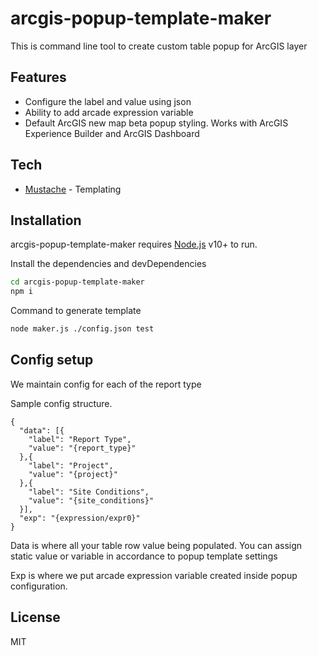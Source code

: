 # arcgis-popup-template-maker

This is command line tool to create custom table popup for ArcGIS layer

## Features

- Configure the label and value using json
- Ability to add arcade expression variable
- Default ArcGIS new map beta popup styling. Works with ArcGIS Experience Builder and ArcGIS Dashboard

## Tech
- [Mustache](https://mustache.github.io/) - Templating

## Installation

arcgis-popup-template-maker requires [Node.js](https://nodejs.org/) v10+ to run.

Install the dependencies and devDependencies

```sh
cd arcgis-popup-template-maker
npm i
```

Command to generate template

```sh
node maker.js ./config.json test
```

## Config setup

We maintain config for each of the report type

Sample config structure.

```
{
  "data": [{
    "label": "Report Type",
    "value": "{report_type}"
  },{
    "label": "Project",
    "value": "{project}"
  },{
    "label": "Site Conditions",
    "value": "{site_conditions}"
  }],
  "exp": "{expression/expr0}"
}
```

Data is where all your table row value being populated. You can assign static value or variable in accordance to popup template settings

Exp is where we put arcade expression variable created inside popup configuration.

## License

MIT